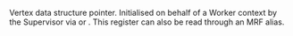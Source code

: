 Vertex data structure pointer. Initialised on behalf of a Worker context
by the Supervisor via or . This register can also be read through an MRF
alias.
